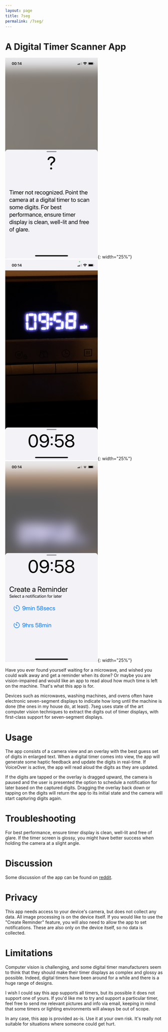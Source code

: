 ```yaml
---
layout: page
title: 7seg
permalink: /7seg/
---
```


# A Digital Timer Scanner App

![View of app in help mode. Some text is visible to instruct how to use the app.](/assets/help-light.png){: width="25%"}
![View of app in scanner mode. A timer with the digits 0 9 5 9 is visible in the camera window, and the digits 0 9 5 9 appear as the recognized text at the bottom of the app.](/assets/scan-light.png){: width="25%"}
![View of app in reminder mode. There is a button to set a reminder for 9 minutes 59 seconds and another to set a reminder for 9 hours 59 minutes.](/assets/reminder-light.png){: width="25%"}

Have you ever found yourself waiting for a microwave, and wished you could walk away
and get a reminder when its done?
Or maybe you are vision-impaired and would like an app to read aloud how much time is left on the machine.
That's what this app is for.
 
Devices such as microwaves, washing machines, and ovens often have electronic seven-segment displays to indicate how long until the machine is done (the ones in my house do, at least).
7seg uses state of the art computer vision techniques to extract the digits out of timer displays, with first-class support for seven-segment displays.

# Usage
The app consists of a camera view and an overlay with the best guess set of digits in enlarged text.
When a digital timer comes into view, the app will generate some haptic feedback and update the digits in real-time.
If VoiceOver is active, the app will read aloud the digits as they are updated.

If the digits are tapped or the overlay is dragged upward, the camera is paused and the user is presented the option to schedule a notification for later based on the captured digits.
Dragging the overlay back down or tapping on the digits will return the app to its initial state and the camera will start capturing digits again.

# Troubleshooting
For best performance, ensure timer display is clean, well-lit and free of glare.
If the timer screen is glossy, you might have better success when holding the camera
at a slight angle.

# Discussion
Some discussion of the app can be found on [reddit](https://old.reddit.com/r/Blind/comments/lnm796/app_to_scan_digital_timers/).

# Privacy
This app needs access to your device's camera, but does not collect any data. All image processing is on the device itself.
If you would like to use the "Create Reminder" feature, you will also need to allow the app to set notifications. These are also only on the device itself, so no data is collected.

# Limitations
Computer vision is challenging, and some digital timer manufacturers seem to think that they
should make their timer displays as complex and glossy as possible.
Indeed, digital timers have been around for a while and there is a huge range of designs.

I wish I could say this app supports all timers, but its possible it does not support one of yours. If you'd like me to try and support a particular timer, feel free to send me relevant pictures and info via email, keeping in mind that some timers or lighting environments will always be out of scope.

In any case, this app is provided as-is.
Use it at your own risk.
It's really not suitable for situations where someone could get hurt.
